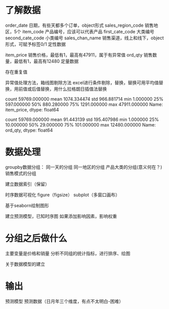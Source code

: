 # 了解数据

 order_date        日期，有些天都多个订单，object形式
 sales_region_code   销售地区，5个
 item_code         产品编号，应该可以代表产品
 first_cate_code     大类编号
 second_cate_code    小类编号
 sales_chan_name    销售渠道，线上和线下，object形式，可赋予标签0/1
 定性数据
 
 
 item_price       销售价格，最低有1，最高有47911，属于有异常值
 ord_qty         销售数量，最低有1，最高有12480
 定量数据
 
 存在重复值

异常值处理方法，箱线图剔除方法
excel进行条件剔除，替换，替换可用平均值替换，用前值或后值替换，用什么拉格朗日插值法替换

count    59769.000000
mean      1074.334474
std        966.881714
min          1.000000
25%        597.000000
50%        880.280000
75%       1291.000000
max      47911.000000
Name: item_price, dtype: float64

count    59769.000000
mean        91.443139
std        195.407986
min          1.000000
25%         10.000000
50%         29.000000
75%        101.000000
max      12480.000000
Name: ord_qty, dtype: float64

# 数据处理

groupby数据分组：
同一天的分组
同一地区的分组
产品大类的分组(意义何在？)
销售模式的分组

建立数据索引（保留）

时序数据可视化
figure（figsize）
subplot（多窗口画布）

基于seaborn绘制图形


建立预测模型，已知时序图
如果添加影响因素，影响权重

# 分组之后做什么

主要变量是价格和销量
分析不同组的统计指标，进行排序、绘图

关于数据模型的建立


# 输出

预测模型
预测数据（日月年三个维度，有点不太明白-困难）









